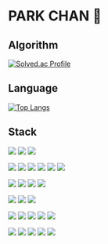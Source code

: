 # PARK CHAN 🐥

## Algorithm
[![Solved.ac Profile](http://mazassumnida.wtf/api/v2/generate_badge?boj=zxc88kr)](https://solved.ac/zxc88kr/)

## Language
[![Top Langs](https://github-readme-stats.vercel.app/api/top-langs/?username=zxc88kr&layout=compact&theme=onedark)](https://github.com/zxc88kr?tab=repositories)

## Stack
<img src="https://img.shields.io/badge/HTML5-E34F26?style=for-the-badge&logo=html5&logoColor=white" /> <img src="https://img.shields.io/badge/CSS3-1572B6?style=for-the-badge&logo=css3&logoColor=white" /> <img src="https://img.shields.io/badge/JavaScript-F7DF1E?style=for-the-badge&logo=javascript&logoColor=white" />

<img src="https://img.shields.io/badge/TypeScript-3178C6?style=for-the-badge&logo=typescript&logoColor=white" /> <img src="https://img.shields.io/badge/Java-007396?style=for-the-badge&logo=openjdk&logoColor=white" /> <img src="https://img.shields.io/badge/C-A8B9CC?style=for-the-badge&logo=c&logoColor=white" /> <img src="https://img.shields.io/badge/C++-00599C?style=for-the-badge&logo=cplusplus&logoColor=white" /> <img src="https://img.shields.io/badge/Python-3776AB?style=for-the-badge&logo=python&logoColor=white" /> <img src="https://img.shields.io/badge/R-276DC3?style=for-the-badge&logo=r&logoColor=white" />

<img src="https://img.shields.io/badge/Node.js-339933?style=for-the-badge&logo=nodedotjs&logoColor=white" /> <img src="https://img.shields.io/badge/WebRTC-333333?style=for-the-badge&logo=webrtc&logoColor=white" /> <img src="https://img.shields.io/badge/Flask-000000?style=for-the-badge&logo=flask&logoColor=white" /> <img src="https://img.shields.io/badge/Bootstrap-7952B3?style=for-the-badge&logo=bootstrap&logoColor=white" />

<img src="https://img.shields.io/badge/Visual Studio Code-007ACC?style=for-the-badge&logo=visualstudiocode&logoColor=white" /> <img src="https://img.shields.io/badge/IntelliJ IDEA-000000?style=for-the-badge&logo=intellijidea&logoColor=white" /> <img src="https://img.shields.io/badge/Spring Boot-6DB33F?style=for-the-badge&logo=springboot&logoColor=white" />

<img src="https://img.shields.io/badge/Spring Security-6DB33F?style=for-the-badge&logo=springsecurity&logoColor=white" /> <img src="https://img.shields.io/badge/Swagger-85EA2D?style=for-the-badge&logo=swagger&logoColor=white" /> <img src="https://img.shields.io/badge/Docker-2496ED?style=for-the-badge&logo=docker&logoColor=white" /> <img src="https://img.shields.io/badge/MySQL-4479A1?style=for-the-badge&logo=mysql&logoColor=white" /> <img src="https://img.shields.io/badge/PostgreSQL-4169E1?style=for-the-badge&logo=postgresql&logoColor=white" />

<img src="https://img.shields.io/badge/Git-F05032?style=for-the-badge&logo=git&logoColor=white" /> <img src="https://img.shields.io/badge/GitHub-181717?style=for-the-badge&logo=github&logoColor=white" /> <img src="https://img.shields.io/badge/Slack-4A154B?style=for-the-badge&logo=slack&logoColor=white" /> <img src="https://img.shields.io/badge/Figma-F24E1E?style=for-the-badge&logo=figma&logoColor=white" /> <img src="https://img.shields.io/badge/Notion-000000?style=for-the-badge&logo=notion&logoColor=white" />
